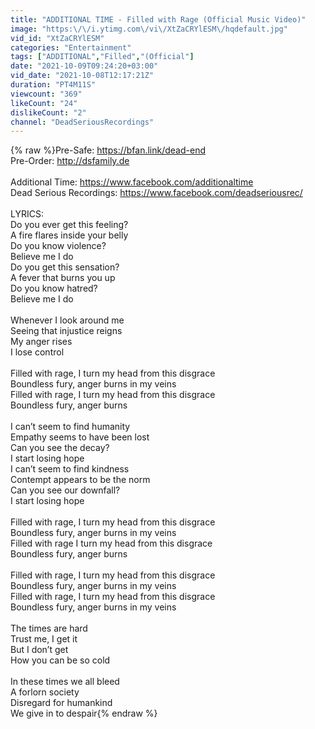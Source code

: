 ```yaml
---
title: "ADDITIONAL TIME - Filled with Rage (Official Music Video)"
image: "https:\/\/i.ytimg.com\/vi\/XtZaCRYlESM\/hqdefault.jpg"
vid_id: "XtZaCRYlESM"
categories: "Entertainment"
tags: ["ADDITIONAL","Filled","(Official"]
date: "2021-10-09T09:24:20+03:00"
vid_date: "2021-10-08T12:17:21Z"
duration: "PT4M11S"
viewcount: "369"
likeCount: "24"
dislikeCount: "2"
channel: "DeadSeriousRecordings"
---
```

{% raw %}Pre-Safe: <a rel="nofollow" target="blank" href="https://bfan.link/dead-end">https://bfan.link/dead-end</a><br />Pre-Order: <a rel="nofollow" target="blank" href="http://dsfamily.de">http://dsfamily.de</a><br /><br />Additional Time: <a rel="nofollow" target="blank" href="https://www.facebook.com/additionaltime">https://www.facebook.com/additionaltime</a><br />Dead Serious Recordings: <a rel="nofollow" target="blank" href="https://www.facebook.com/deadseriousrec/">https://www.facebook.com/deadseriousrec/</a><br /><br />LYRICS:<br />Do you ever get this feeling?<br />A fire flares inside your belly<br />Do you know violence?<br />Believe me I do<br />Do you get this sensation?<br />A fever that burns you up<br />Do you know hatred?<br />Believe me I do<br /><br />Whenever I look around me<br />Seeing that injustice reigns<br />My anger rises<br />I lose control<br /><br />Filled with rage, I turn my head from this disgrace<br />Boundless fury, anger burns in my veins<br />Filled with rage, I turn my head from this disgrace<br />Boundless fury, anger burns <br /><br />I can’t seem to find humanity<br />Empathy seems to have been lost<br />Can you see the decay?<br />I start losing hope<br />I can’t seem to find kindness<br />Contempt appears to be the norm<br />Can you see our downfall?<br />I start losing hope<br /><br />Filled with rage, I turn my head from this disgrace<br />Boundless fury, anger burns in my veins<br />Filled with rage I turn my head from this disgrace<br />Boundless fury, anger burns<br /><br />Filled with rage, I turn my head from this disgrace<br />Boundless fury, anger burns in my veins<br />Filled with rage, I turn my head from this disgrace<br />Boundless fury, anger burns in my veins<br /><br />The times are hard<br />Trust me, I get it <br />But I don’t get<br />How you can be so cold<br /><br />In these times we all bleed<br />A forlorn society<br />Disregard for humankind<br />We give in to despair{% endraw %}
